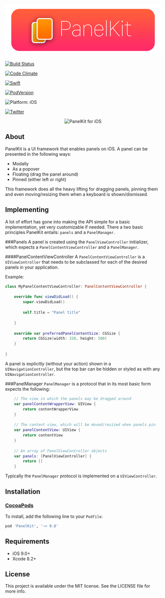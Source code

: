 <p align="center">
<img src="readme-resources/hero.png" style="max-height: 300px;" alt="PanelKit for iOS">
</p>

<p align="center">

<a href="https://travis-ci.org/louisdh/panelkit"><img src="https://travis-ci.org/louisdh/panelkit.svg?branch=master" style="max-height: 300px;" alt="Build Status"></a>

<a href="https://codeclimate.com/github/louisdh/panelkit"><img src="https://codeclimate.com/github/louisdh/panelkit/badges/gpa.svg" style="max-height: 300px;" alt="Code Climate"></a>

<a href="https://developer.apple.com/swift/"><img src="https://img.shields.io/badge/Swift-3.0.2-orange.svg?style=flat" style="max-height: 300px;" alt="Swift"></a>

<a href="https://cocoapods.org/pods/PanelKit"><img src="https://img.shields.io/cocoapods/v/PanelKit.svg" style="max-height: 300px;" alt="PodVersion"></a>


<img src="https://img.shields.io/badge/platform-iOS-lightgrey.svg" style="max-height: 300px;" alt="Platform: iOS">

<a href="http://twitter.com/LouisDhauwe"><img src="https://img.shields.io/badge/Twitter-@LouisDhauwe-blue.svg?style=flat" style="max-height: 300px;" alt="Twitter"></a>

</p>

<p align="center">
<img src="readme-resources/example.gif" style="max-height: 4480px;" alt="PanelKit for iOS">
</p>

## About
PanelKit is a UI framework that enables panels on iOS. A panel can be presented in the following ways:

* Modally
* As a popover
* Floating (drag the panel around)
* Pinned (either left or right)


This framework does all the heavy lifting for dragging panels, pinning them and even moving/resizing them when a keyboard is shown/dismissed.


## Implementing
A lot of effort has gone into making the API simple for a basic implementation, yet very customizable if needed. There a two basic principles PanelKit entails: ```panels``` and a ```PanelManager```.

###Panels
A panel is created using the ```PanelViewController``` initializer, which expects a ```PanelContentViewController``` and a ```PanelManager```.

####PanelContentViewController
A ```PanelContentViewController``` is a ```UIViewController``` that needs to be subclassed for each of the desired panels in your application. 

Example:

```swift
class MyPanelContentViewController: PanelContentViewController {
	
    override func viewDidLoad() {
        super.viewDidLoad()

		self.title = "Panel title"
		
    }
	
	override var preferredPanelContentSize: CGSize {
		return CGSize(width: 320, height: 500)
	}
	
}

```  

A panel is explicitly (without your action) shown in a ```UINavigationController```, but the top bar can be hidden or styled as with any ```UINavigationController```.


###PanelManager
```PanelManager``` is a protocol that in its most basic form expects the following:

```swift
	// The view in which the panels may be dragged around
	var panelContentWrapperView: UIView {
		return contentWrapperView
	}
	
	// The content view, which will be moved/resized when panels pin
	var panelContentView: UIView {
		return contentView
	}
	
	// An array of PanelViewController objects
	var panels: [PanelViewController] {
		return []
	}

``` 

Typically the ```PanelManager``` protocol is implemented on a ```UIViewController```.

## Installation

### [CocoaPods](http://cocoapods.org)

To install, add the following line to your ```Podfile```:

```ruby
pod 'PanelKit', '~> 0.8'
```

## Requirements

* iOS 9.0+
* Xcode 8.2+


## License

This project is available under the MIT license. See the LICENSE file for more info.